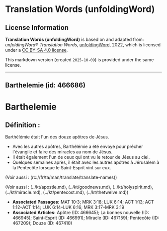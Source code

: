 # Translation Words (unfoldingWord)

## License Information

**Translation Words (unfoldingWord)** is based on and adapted from: _unfoldingWord® Translation Words_, [unfoldingWord](https://unfoldingword.org/utw), 2022, which is licensed under a [CC BY-SA 4.0 license](https://creativecommons.org/licenses/by-sa/4.0/legalcode.en).

This markdown version (created `2025-10-09`) is provided under the same license.



--------------------------------

## Barthelemie (id: 466686)

Barthelemie
===========

Définition :
------------

Barthélémie était l'un des douze apôtres de Jésus.

* Avec les autres apôtres, Barthélémie a été envoyé pour prêcher l'évangile et faire des miracles au nom de Jésus.
* Il était également l'un de ceux qui ont vu le retour de Jésus au ciel.
* Quelques semaines après, il était avec les autres apôtres à Jérusalem à la Pentecôte lorsque le Saint\-Esprit vint sur eux.

(Voir aussi : (rc://fr/ta/man/translate/translate\-names))

(Voir aussi : (../kt/apostle.md), (../kt/goodnews.md), (../kt/holyspirit.md), (../kt/miracle.md), (../kt/pentecost.md), (../kt/thetwelve.md))

* **Associated Passages:** MAT 10:3; MRK 3:18; LUK 6:14; ACT 1:13; ACT 1:12–ACT 1:14; LUK 6:14–LUK 6:16; MRK 3:17–MRK 3:19
* **Associated Articles:** Apôtre (ID: 466645); La bonnes nouvelle (ID: 466945); Saint-Esprit (ID: 466991); Miracle (ID: 467159); Pentecôte (ID: 467209); Douze (ID: 467410)

